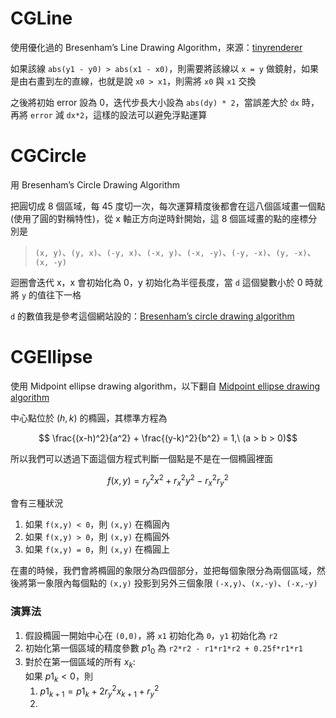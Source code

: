 # CGLine

使用優化過的 Bresenham’s Line Drawing Algorithm，來源：[tinyrenderer](https://github.com/ssloy/tinyrenderer/wiki/Lesson-1:-Bresenham%E2%80%99s-Line-Drawing-Algorithm)  

如果該線 `abs(y1 - y0) > abs(x1 - x0)`，則需要將該線以 `x = y` 做鏡射，如果是由右畫到左的直線，也就是說 `x0 > x1`，則需將 `x0` 與 `x1` 交換

之後將初始 error 設為 0，迭代步長大小設為 `abs(dy) * 2`，當誤差大於 `dx` 時，再將 `error` 減 `dx*2`，這樣的設法可以避免浮點運算 

# CGCircle

用 Bresenham’s Circle Drawing Algorithm

把圓切成 8 個區域，每 45 度切一次，每次運算精度後都會在這八個區域畫一個點(使用了圓的對稱特性)，從 x 軸正方向逆時針開始，這 8 個區域畫的點的座標分別是

>  `(x, y)`、`(y, x)`、`(-y, x)`、`(-x, y)`、`(-x, -y)`、`(-y, -x)`、`(y, -x)`、`(x, -y)`    

迴圈會迭代 x，x 會初始化為 0，y 初始化為半徑長度，當 `d` 這個變數小於 0 時就將 `y` 的值往下一格

`d` 的數值我是參考這個網站設的：[Bresenham’s circle drawing algorithm](https://www.geeksforgeeks.org/bresenhams-circle-drawing-algorithm/)

# CGEllipse

使用 Midpoint ellipse drawing algorithm，以下翻自 [Midpoint ellipse drawing algorithm](https://www.geeksforgeeks.org/midpoint-ellipse-drawing-algorithm/)

中心點位於 $(h, k)$ 的橢圓，其標準方程為    

$$
\frac{(x-h)^2}{a^2} + \frac{(y-k)^2}{b^2} = 1,\ (a > b > 0)$$

所以我們可以透過下面這個方程式判斷一個點是不是在一個橢圓裡面    

$$
f(x, y) = r_y^2 x^2 + r_x^2 y^2 - r_x^2 r_y^2
$$

會有三種狀況

1. 如果 `f(x,y) < 0`，則 `(x,y)` 在橢圓內
2. 如果 `f(x,y) > 0`，則 `(x,y)` 在橢圓外
3. 如果 `f(x,y) = 0`，則 `(x,y)` 在橢圓上
    
在畫的時候，我們會將橢圓的象限分為四個部分，並把每個象限分為兩個區域，然後將第一象限內每個點的 `(x,y)` 投影到另外三個象限 `(-x,y)`、`(x,-y)`、`(-x,-y)` 

### 演算法

1. 假設橢圓一開始中心在 `(0,0)`，將 `x1` 初始化為 `0`，`y1` 初始化為 `r2`
2. 初始化第一個區域的精度參數 $p1_0$ 為 `r2*r2 - r1*r1*r2 + 0.25f*r1*r1`
3. 對於在第一個區域的所有 $x_k$:  
    如果 $p1_k < 0$，則 
    1. $p1_{k+1} = p1_k + 2r_y^2 x_{k+1} + r_y^2$
    2. 